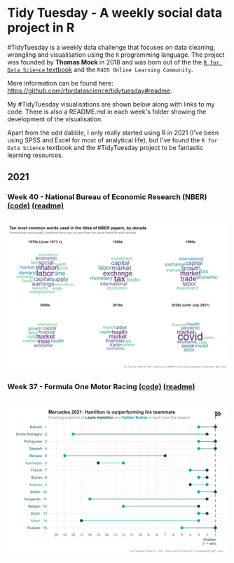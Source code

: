 # Tidy Tuesday - A weekly social data project in R

\#TidyTuesday is a weekly data challenge that focuses on data cleaning, wrangling and visualisation using the `R` programming language. The project was founded by **Thomas Mock** in 2018 and was born out of the the [`R for Data Science` textbook](https://r4ds.had.co.nz/) and the `R4DS Online Learning Community`.

More information can be found here: https://github.com/rfordatascience/tidytuesday#readme.

My #TidyTuesday visualisations are shown below along with links to my code. There is also a README.md in each week's folder showing the development of the visualisation.

Apart from the odd dabble, I only really started using R in 2021 (I've been using SPSS and Excel for most of analytical life), but I've found the `R for Data Science` textbook and the #TidyTuesday project to be fantastic learning resources.

## 2021

### Week 40 - National Bureau of Economic Research (NBER) [(code)](https://github.com/fi-lees/tidy_tuesday/blob/master/TT_2021_W40_NBER/TT_2021_W40_NBER.R) [(readme)](https://github.com/fi-lees/tidy_tuesday/blob/master/TT_2021_W40_NBER/README.md)
![/TT_2021_W37_Formula_1/Mercedes_2021.png](TT_2021_W40_NBER/wordcloud.png)
------
### Week 37 - Formula One Motor Racing [(code)](https://github.com/fi-lees/tidy_tuesday/blob/master/TT_2021_W37_Formula_1/TT_2021_W37_Formula_1.R) [(readme)](https://github.com/fi-lees/tidy_tuesday/blob/master/TT_2021_W37_Formula_1/README.md)
![/TT_2021_W37_Formula_1/Mercedes_2021.png](TT_2021_W37_Formula_1/Mercedes_2021.png)
------
